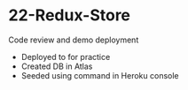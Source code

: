 # 22-Redux-Store
 Code review and demo deployment

 - Deployed to for practice
 - Created DB in Atlas
 - Seeded using command in Heroku console
